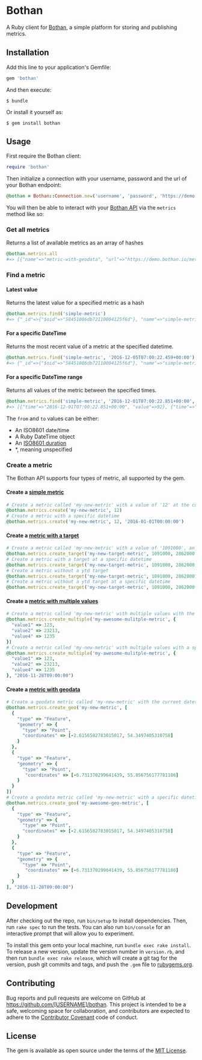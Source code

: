 # Bothan

A Ruby client for [Bothan](https://bothan.io/), a simple platform for storing and publishing metrics.

## Installation

Add this line to your application's Gemfile:

```ruby
gem 'bothan'
```

And then execute:

    $ bundle

Or install it yourself as:

    $ gem install bothan

## Usage

First require the Bothan client:

```ruby
require 'bothan'
```

Then initialize a connection with your username, password and the url of your Bothan endpoint:

```ruby
@bothan = Bothan::Connection.new('username', 'password', 'https://demo.bothan.io')
```

You will then be able to interact with your [Bothan API](https://bothan.io/api.html) via the `metrics` method like so:

### Get all metrics

Returns a list of available metrics as an array of hashes

```ruby
@bothan.metrics.all
#=> [{"name"=>"metric-with-geodata", "url"=>"https://demo.bothan.io/metrics/metric-with-geodata.json"}, {"name"=>"metric-with-multiple-values", "url"=>"https://demo.bothan.io/metrics/metric-with-multiple-values.json"}, {"name"=>"metric-with-target", "url"=>"https://demo.bothan.io/metrics/metric-with-target.json"}, {"name"=>"metric-with-ytd-target", "url"=>"https://demo.bothan.io/metrics/metric-with-ytd-target.json"},{"name"=>"simple-metric", "url"=>"https://demo.bothan.io/metrics/simple-metric.json"}]
```

### Find a metric

#### Latest value

Returns the latest value for a specified metric as a hash

```ruby
@bothan.metrics.find('simple-metric')
#=> {"_id"=>{"$oid"=>"58451086db72110004125f6d"}, "name"=>"simple-metric", "time"=>"2016-12-05T07:00:22.459+00:00", "value"=>68}
```

#### For a specific DateTime

Returns the most recent value of a metric at the specified datetime.

```ruby
@bothan.metrics.find('simple-metric', '2016-12-05T07:00:22.459+00:00')
#=> {"_id"=>{"$oid"=>"58451086db72110004125f6d"}, "name"=>"simple-metric", "time"=>"2016-12-05T07:00:22.459+00:00", "value"=>68}
```

#### For a specific DateTime range

Returns all values of the metric between the specified times.

```ruby
@bothan.metrics.find('simple-metric', '2016-12-01T07:00:22.851+00:00', '2016-12-05T07:00:22.459+00:00')
#=> [{"time"=>"2016-12-01T07:00:22.851+00:00", "value"=>92}, {"time"=>"2016-12-02T07:00:22.759+00:00", "value"=>17}, {"time"=>"2016-12-03T07:00:22.664+00:00", "value"=>18}, {"time"=>"2016-12-04T07:00:22.569+00:00", "value"=>12}, {"time"=>"2016-12-05T07:00:22.459+00:00", "value"=>68}]
```

The `from` and `to` values can be either:

* An ISO8601 date/time
* A Ruby DateTime object
* An [ISO8601 duration](https://en.wikipedia.org/wiki/ISO_8601#Durations)
* \*, meaning unspecified

### Create a metric

The Bothan API supports four types of metric, all supported by the gem.

#### Create a [simple metric](https://bothan.io/api#simple-value)

```ruby
# Create a metric called 'my-new-metric' with a value of '12' at the current datetime
@bothan.metrics.create('my-new-metric', 12)
# Create a metric with a specific datetime
@bothan.metrics.create('my-new-metric', 12, '2016-01-01T00:00:00')
```

#### Create a [metric with a target](https://bothan.io/api#value-with-a-target)

```ruby
# Create a metric called 'my-new-metric' with a value of '1091000', an annual target of '2862000' and a ytd target of '1368000' at the current datetime
@bothan.metrics.create_target('my-new-target-metric', 1091000, 2862000, 1368000)
# Create a metric with a target at a specific datetime
@bothan.metrics.create_target('my-new-target-metric', 1091000, 2862000, 1368000, '2016-01-01T00:00:00')
# Create a metric without a ytd target
@bothan.metrics.create_target('my-new-target-metric', 1091000, 2862000)
# Create a metric without a ytd target at a specific datetime
@bothan.metrics.create_target('my-new-target-metric', 1091000, 2862000, nil, '2016-01-01T00:00:00')
```

#### Create a [metric with multiple values](https://bothan.io/api#multiple-values)

```ruby
# Create a metric called 'my-new-metric' with multiple values with the current datetime
@bothan.metrics.create_multiple('my-awesome-mulitple-metric', {
  "value1" => 123,
  "value2" => 23213,
  "value4" => 1235
})
# Create a metric called 'my-new-metric' with multiple values with a specific datetime
@bothan.metrics.create_multiple('my-awesome-mulitple-metric', {
  "value1" => 123,
  "value2" => 23213,
  "value4" => 1235
}, "2016-11-28T09:00:00")
```

#### Create a [metric with geodata](https://bothan.io/api#geographical-data)

```ruby
# Create a geodata metric called 'my-new-metric' with the current datetime
@bothan.metrics.create_geo('my-new-metric', [
  {
    "type" => "Feature",
    "geometry" => {
      "type" => "Point",
      "coordinates" => [-2.6156582783015017, 54.3497405310758]
    }
  },
  {
    "type" => "Feature",
    "geometry" => {
      "type" => "Point",
       "coordinates" => [-6.731370299641439, 55.856756177781186]
    }
  }
])
# Create a geodata metric called 'my-new-metric' with a specific datetime
@bothan.metrics.create_geo('my-awesome-geo-metric', [
  {
    "type" => "Feature",
    "geometry" => {
      "type" => "Point",
      "coordinates" => [-2.6156582783015017, 54.3497405310758]
    }
  },
  {
    "type" => "Feature",
    "geometry" => {
      "type" => "Point",
       "coordinates" => [-6.731370299641439, 55.856756177781186]
    }
  }
], "2016-11-28T09:00:00")
```

## Development

After checking out the repo, run `bin/setup` to install dependencies. Then, run `rake spec` to run the tests. You can also run `bin/console` for an interactive prompt that will allow you to experiment.

To install this gem onto your local machine, run `bundle exec rake install`. To release a new version, update the version number in `version.rb`, and then run `bundle exec rake release`, which will create a git tag for the version, push git commits and tags, and push the `.gem` file to [rubygems.org](https://rubygems.org).

## Contributing

Bug reports and pull requests are welcome on GitHub at https://github.com/[USERNAME]/bothan. This project is intended to be a safe, welcoming space for collaboration, and contributors are expected to adhere to the [Contributor Covenant](http://contributor-covenant.org) code of conduct.


## License

The gem is available as open source under the terms of the [MIT License](http://opensource.org/licenses/MIT).
